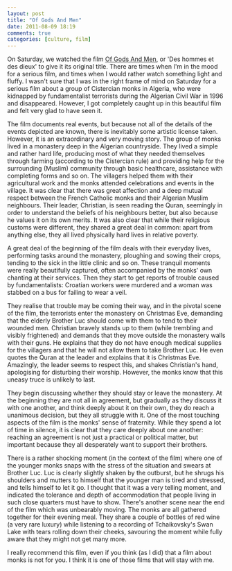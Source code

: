```yaml
---
layout: post
title: "Of Gods And Men"
date: 2011-08-09 18:19
comments: true
categories: [culture, film]
---
```


On Saturday, we watched the film [Of Gods And Men][], or 'Des hommes et des dieux' to give it its original title. There are times when I'm in the mood for a serious film, and times when I would rather watch something light and fluffy. I wasn't sure that I was in the right frame of mind on Saturday for a serious film about a group of Cistercian monks in Algeria, who were kidnapped by fundamentalist terrorists during the Algerian Civil War in 1996 and disappeared. However, I got completely caught up in this beautiful film and felt very glad to have seen it.

The film documents real events, but because not all of the details of the events depicted are known, there is inevitably some artistic license taken. However, it is an extraordinary and very moving story. The group of monks lived in a monastery deep in the Algerian countryside. They lived a simple and rather hard life, producing most of what they needed themselves through farming (according to the Cistercian rule) and providing help for the surrounding (Muslim) community through basic healthcare, assistance with completing forms and so on. The villagers helped them with their agricultural work and the monks attended celebrations and events in the village. It was clear that there was great affection and a deep mutual respect between the French Catholic monks and their Algerian Muslim neighbours. Their leader, Christian, is seen reading the Quran, seemingly in order to understand the beliefs of his neighbours better, but also because he values it on its own merits. It was also clear that while their religious customs were different, they shared a great deal in common: apart from anything else, they all lived physically hard lives in relative poverty.

A great deal of the beginning of the film deals with their everyday lives, performing tasks around the monastery, ploughing and sowing their crops, tending to the sick in the little clinic and so on. These tranquil moments were really beautifully captured, often accompanied by the monks' own chanting at their services. Then they start to get reports of trouble caused by fundamentalists: Croatian workers were murdered and a woman was stabbed on a bus for failing to wear a veil. 

<!-- more -->

They realise that trouble may be coming their way, and in the pivotal scene of the film, the terrorists enter the monastery on Christmas Eve, demanding that the elderly Brother Luc should come with them to tend to their wounded men. Christian bravely stands up to them (while trembling and visibly frightened) and demands that they move outside the monastery walls with their guns. He explains that they do not have enough medical supplies for the villagers and that he will not allow them to take Brother Luc. He even quotes the Quran at the leader and explains that it is Christmas Eve. Amazingly, the leader seems to respect this, and shakes Christian's hand, apologising for disturbing their worship. However, the monks know that this uneasy truce is unlikely to last.

They begin discussing whether they should stay or leave the monastery. At the beginning they are not all in agreement, but gradually as they discuss it with one another, and think deeply about it on their own, they do reach a unanimous decision, but they all struggle with it. One of the most touching aspects of the film is the monks' sense of fraternity. While they spend a lot of time in silence, it is clear that they care deeply about one another: reaching an agreement is not just a practical or political matter, but important because they all desperately want to support their brothers.

There is a rather shocking moment (in the context of the film) where one of the younger monks snaps with the stress of the situation and swears at Brother Luc. Luc is clearly slightly shaken by the outburst, but he shrugs his shoulders and mutters to himself that the younger man is tired and stressed, and tells himself to let it go. I thought that it was a very telling moment, and indicated the tolerance and depth of accommodation that people living in such close quarters must have to show. There's another scene near the end of the film which was unbearably moving. The monks are all gathered together for their evening meal. They share a couple of bottles of red wine (a very rare luxury) while listening to a recording of Tchaikovsky's Swan Lake with tears rolling down their cheeks, savouring the moment while fully aware that they might not get many more.

I really recommend this film, even if you think (as I did) that a film about monks is not for you. I think it is one of those films that will stay with me.

[Of Gods And Men]: http://www.imdb.com/title/tt1588337/
